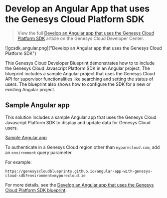# Develop an Angular App that uses the Genesys Cloud Platform SDK

> View the full [Develop an Angular app that uses the Genesys Cloud Platform SDK](https://developer.mypurecloud.com/blueprints/) article on the Genesys Cloud Developer Center.

![gcsdk_angular.png]("Develop an Angular app that uses the Genesys Cloud Platform SDK")

This Genesys Cloud Developer Blueprint demonstrates how to to include the Genesys Cloud Javascript Platform SDK in an Angular project. The blueprint includes a sample Angular project that uses the Genesys Cloud API for supervisor functionalities like searching and setting the status of users. The blueprint also shows how to configure the SDK for a new or existing Angular project.

## Sample Angular app

This solution includes a sample Angular app that uses the Genesys Cloud Javascript Platform SDK to display and update data for Genesys Cloud users.

[Sample Angular app](https://genesyscloudblueprints.github.io/angular-app-with-genesys-cloud-sdk "Goes to the sample Angular app")

To authenticate in a Genesys Cloud region other than `mypurecloud.com`, add an `environment` query parameter.

For example:

```
https://genesyscloudblueprints.github.io/angular-app-with-genesys-cloud-sdk?environment=mypurecloud.ie
```

For more details, see the [Develop an Angular app that uses the Genesys Cloud Platform SDK blueprint](https://developer.mypurecloud.com/blueprints/angular-app-with-genesys-cloud-sdk "Goes to the Develop an Angular app that uses the Genesys Cloud Platform SDK blueprint").
